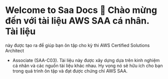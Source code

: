 
# Welcome to Saa Docs 👋 Chào mừng đến với tài liệu AWS SAA cá nhân. Tài liệu

này được tạo ra để giúp bạn ôn tập cho kỳ thi AWS Certified Solutions Architect

- Associate (SAA-C03). Tài liệu này được xây dựng dựa trên kinh nghiệm cá nhân
  và các nguồn tài liệu khác nhau. Hy vọng nó sẽ hữu ích cho bạn trong quá trình
  ôn tập và đạt được chứng chỉ AWS SAA.
